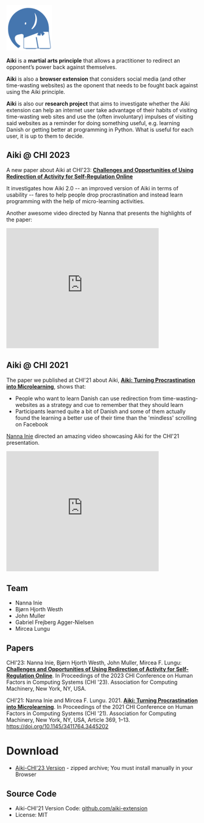 
<img src="aiki-logo.png" style="width:120px; margin-right: 0.5em"/>


**Aiki** is a **martial arts principle** that allows a practitioner to redirect an opponent’s power back against themselves.

**Aiki** is also a **browser extension** that considers social media (and other time-wasting websites) as the oponent that needs to be fought back against using the Aiki principle.

**Aiki** is also our **research project** that aims to investigate whether the Aiki extension can help an internet user take advantage of their habits of visiting time-wasting web sites and use the (often involuntary) impulses of visiting said websites as a reminder for doing something useful, e.g. learning Danish or getting better at programming in Python. What is useful for each user, it is up to them to decide.


## Aiki @ CHI 2023

A new paper about Aiki at CHI'23: [**Challenges and Opportunities of Using Redirection of Activity for Self-Regulation Online**](https://mircealungu.com/docs/assets/papers/Aiki-CHI23.pdf)

It investigates how Aiki 2.0 -- an improved version of Aiki in terms of usability -- fares to help people drop procrastination and instead learn programming with the help of micro-learning activities. 

Another awesome video directed by Nanna that presents the highlights of the paper: 


<iframe style="width:400px" height="315" src="https://www.youtube.com/embed/5zfWqqDvb7U" title="YouTube video player" frameborder="0" allow="accelerometer; autoplay; clipboard-write; encrypted-media; gyroscope; picture-in-picture; web-share" allowfullscreen></iframe>

## Aiki @ CHI 2021

The paper we published at CHI'21 about Aiki, [**Aiki: Turning Procrastination into Microlearning**](https://mircealungu.com/docs/assets/papers/Aiki-CHI21.pdf), shows that: 
- People who want to learn Danish can use redirection from time-wasting-websites as a strategy and cue to remember that they should learn
 - Participants learned quite a bit of Danish and some of them actually found the learning a better use of their time than the 'mindless' scrolling on Facebook


[Nanna Inie](https://pure.itu.dk/en/persons/nanna-inie) directed an amazing video showcasing Aiki for the CHI'21 presentation. 

<iframe style="width: 400px" height="315" src="https://www.youtube.com/embed/4o2DFV7VS9g" title="YouTube video player" frameborder="0" allow="accelerometer; autoplay; clipboard-write; encrypted-media; gyroscope; picture-in-picture; web-share" allowfullscreen></iframe>




## Team
- Nanna Inie
- Bjørn Hjorth Westh
- John Muller
- Gabriel Frejberg Agger-Nielsen
- Mircea Lungu



## Papers

CHI'23: Nanna Inie, Bjørn Hjorth Westh, John Muller, Mircea F. Lungu: [**Challenges and Opportunities of Using Redirection of Activity for Self-Regulation Online**](https://mircealungu.com/docs/assets/papers/Aiki-CHI23.pdf). In Proceedings of the 2023 CHI Conference on Human Factors in Computing Systems (CHI '23). Association for Computing Machinery, New York, NY, USA. 

CHI'21: Nanna Inie and Mircea F. Lungu. 2021. [**Aiki: Turning Procrastination into Microlearning**](https://mircealungu.com/docs/assets/papers/Aiki-CHI21.pdf). In Proceedings of the 2021 CHI Conference on Human Factors in Computing Systems (CHI '21). Association for Computing Machinery, New York, NY, USA, Article 369, 1–13. https://doi.org/10.1145/3411764.3445202


# Download
- [Aiki-CHI'23 Version](Aiki-CHI23.zip) - zipped archive; You must install manually in your Browser

## Source Code
- Aiki-CHI'21 Version Code: [github.com/aiki-extension](https://github.com/Aiki-Extension/Aiki)
- License: MIT
